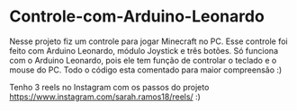 # Controle-com-Arduino-Leonardo
Nesse projeto fiz um controle para jogar Minecraft no PC. Esse controle foi feito com Arduino Leonardo, módulo Joystick e três botões. Só funciona com o Arduino Leonardo, pois ele tem função de controlar o teclado e o mouse do PC. Todo o código esta comentado para maior compreensão :)

Tenho 3 reels no Instagram com os passos do projeto https://www.instagram.com/sarah.ramos18/reels/ :)
